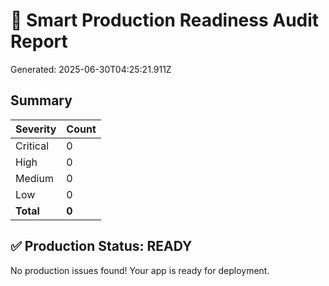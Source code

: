 # 🚨 Smart Production Readiness Audit Report

Generated: 2025-06-30T04:25:21.911Z

## Summary

| Severity | Count |
|----------|-------|
| Critical | 0 |
| High | 0 |
| Medium | 0 |
| Low | 0 |
| **Total** | **0** |

## ✅ Production Status: READY

No production issues found! Your app is ready for deployment.
